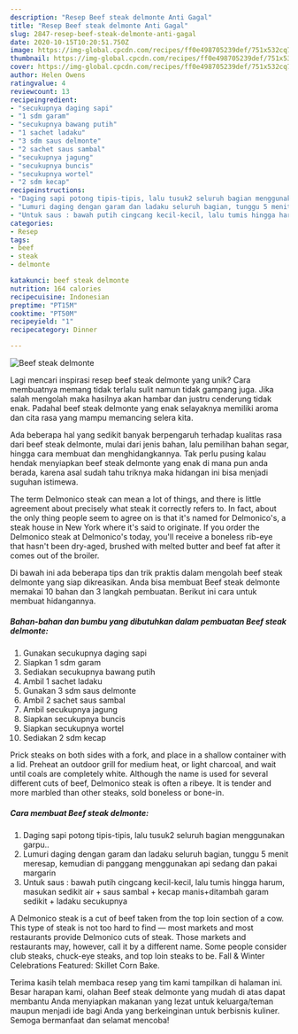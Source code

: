 ```yaml
---
description: "Resep Beef steak delmonte Anti Gagal"
title: "Resep Beef steak delmonte Anti Gagal"
slug: 2847-resep-beef-steak-delmonte-anti-gagal
date: 2020-10-15T10:20:51.750Z
image: https://img-global.cpcdn.com/recipes/ff0e498705239def/751x532cq70/beef-steak-delmonte-foto-resep-utama.jpg
thumbnail: https://img-global.cpcdn.com/recipes/ff0e498705239def/751x532cq70/beef-steak-delmonte-foto-resep-utama.jpg
cover: https://img-global.cpcdn.com/recipes/ff0e498705239def/751x532cq70/beef-steak-delmonte-foto-resep-utama.jpg
author: Helen Owens
ratingvalue: 4
reviewcount: 13
recipeingredient:
- "secukupnya daging sapi"
- "1 sdm garam"
- "secukupnya bawang putih"
- "1 sachet ladaku"
- "3 sdm saus delmonte"
- "2 sachet saus sambal"
- "secukupnya jagung"
- "secukupnya buncis"
- "secukupnya wortel"
- "2 sdm kecap"
recipeinstructions:
- "Daging sapi potong tipis-tipis, lalu tusuk2 seluruh bagian menggunakan garpu.."
- "Lumuri daging dengan garam dan ladaku seluruh bagian, tunggu 5 menit meresap, kemudian di panggang menggunakan api sedang dan pakai margarin"
- "Untuk saus : bawah putih cingcang kecil-kecil, lalu tumis hingga harum, masukan sedikit air + saus sambal + kecap manis+ditambah garam sedikit + ladaku secukupnya"
categories:
- Resep
tags:
- beef
- steak
- delmonte

katakunci: beef steak delmonte 
nutrition: 164 calories
recipecuisine: Indonesian
preptime: "PT15M"
cooktime: "PT50M"
recipeyield: "1"
recipecategory: Dinner

---
```



![Beef steak delmonte](https://img-global.cpcdn.com/recipes/ff0e498705239def/751x532cq70/beef-steak-delmonte-foto-resep-utama.jpg)

Lagi mencari inspirasi resep beef steak delmonte yang unik? Cara membuatnya memang tidak terlalu sulit namun tidak gampang juga. Jika salah mengolah maka hasilnya akan hambar dan justru cenderung tidak enak. Padahal beef steak delmonte yang enak selayaknya memiliki aroma dan cita rasa yang mampu memancing selera kita.

Ada beberapa hal yang sedikit banyak berpengaruh terhadap kualitas rasa dari beef steak delmonte, mulai dari jenis bahan, lalu pemilihan bahan segar, hingga cara membuat dan menghidangkannya. Tak perlu pusing kalau hendak menyiapkan beef steak delmonte yang enak di mana pun anda berada, karena asal sudah tahu triknya maka hidangan ini bisa menjadi suguhan istimewa.

The term Delmonico steak can mean a lot of things, and there is little agreement about precisely what steak it correctly refers to. In fact, about the only thing people seem to agree on is that it&#39;s named for Delmonico&#39;s, a steak house in New York where it&#39;s said to originate. If you order the Delmonico steak at Delmonico&#39;s today, you&#39;ll receive a boneless rib-eye that hasn&#39;t been dry-aged, brushed with melted butter and beef fat after it comes out of the broiler.


Di bawah ini ada beberapa tips dan trik praktis dalam mengolah beef steak delmonte yang siap dikreasikan. Anda bisa membuat Beef steak delmonte memakai 10 bahan dan 3 langkah pembuatan. Berikut ini cara untuk membuat hidangannya.

<!--inarticleads1-->

##### Bahan-bahan dan bumbu yang dibutuhkan dalam pembuatan Beef steak delmonte:

1. Gunakan secukupnya daging sapi
1. Siapkan 1 sdm garam
1. Sediakan secukupnya bawang putih
1. Ambil 1 sachet ladaku
1. Gunakan 3 sdm saus delmonte
1. Ambil 2 sachet saus sambal
1. Ambil secukupnya jagung
1. Siapkan secukupnya buncis
1. Siapkan secukupnya wortel
1. Sediakan 2 sdm kecap


Prick steaks on both sides with a fork, and place in a shallow container with a lid. Preheat an outdoor grill for medium heat, or light charcoal, and wait until coals are completely white. Although the name is used for several different cuts of beef, Delmonico steak is often a ribeye. It is tender and more marbled than other steaks, sold boneless or bone-in. 

<!--inarticleads2-->

##### Cara membuat Beef steak delmonte:

1. Daging sapi potong tipis-tipis, lalu tusuk2 seluruh bagian menggunakan garpu..
1. Lumuri daging dengan garam dan ladaku seluruh bagian, tunggu 5 menit meresap, kemudian di panggang menggunakan api sedang dan pakai margarin
1. Untuk saus : bawah putih cingcang kecil-kecil, lalu tumis hingga harum, masukan sedikit air + saus sambal + kecap manis+ditambah garam sedikit + ladaku secukupnya


A Delmonico steak is a cut of beef taken from the top loin section of a cow. This type of steak is not too hard to find — most markets and most restaurants provide Delmonico cuts of steak. Those markets and restaurants may, however, call it by a different name. Some people consider club steaks, chuck-eye steaks, and top loin steaks to be. Fall &amp; Winter Celebrations Featured: Skillet Corn Bake. 

Terima kasih telah membaca resep yang tim kami tampilkan di halaman ini. Besar harapan kami, olahan Beef steak delmonte yang mudah di atas dapat membantu Anda menyiapkan makanan yang lezat untuk keluarga/teman maupun menjadi ide bagi Anda yang berkeinginan untuk berbisnis kuliner. Semoga bermanfaat dan selamat mencoba!
